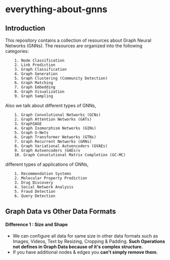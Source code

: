 # everything-about-gnns

## Introduction

This repository contains a collection of resources about Graph Neural Networks (GNNs). The resources are organized into the following categories:

        1. Node Classification
        2. Link Prediction
        3. Graph Classification
        4. Graph Generation
        5. Graph Clustering (Community Detection)
        6. Graph Matching
        7. Graph Embedding
        8. Graph Visualization
        9. Graph Sampling


Also we talk about different types of GNNs,

        1. Graph Convolutional Networks (GCNs)
        2. Graph Attention Networks (GATs)
        3. GraphSAGE
        4. Graph Isomorphism Networks (GINs)
        5. Graph U-Nets
        6. Graph Transformer Networks (GTNs)
        7. Graph Recurrent Networks (GRNs)
        8. Graph Variational Autoencoders (GVAEs)
        9. Graph Autoencoders (GAEs)v
        10. Graph Convolutional Matrix Completion (GC-MC)
    

different types of applications of GNNs,

        1. Recommendation Systems
        2. Molecular Property Prediction
        3. Drug Discovery
        4. Social Network Analysis
        5. Fraud Detection
        6. Query Detection

## Graph Data vs Other Data Formats

#### Difference 1 : Size and Shape </br>
- We can configure all data for same size in other data formats such as Images, Videos, Text by Resizing, Cropping & Padding. **Such Operations not defines in Graph Data because of it's complex structure.**
- If you have additional nodes & edges you **can't simply remove them.**